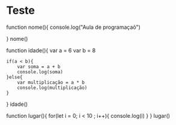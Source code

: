 # Teste

function nome(){
    console.log("Aula de programaçaõ")

} 
nome()

function idade(){
    var a = 6
    var b = 8

    if(a < b){
        var soma = a + b
        console.log(soma)
    }else{
        var multiplicação = a * b
        console.log(multiplicação)
    }
   
}
idade()

function lugar(){
    for(let i = 0; i < 10 ; i++){
        console.log(i)
    }
}
lugar()
